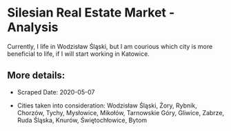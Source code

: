 # Silesian Real Estate Market - Analysis
Currently, I life in Wodzisław Śląski, but I am courious which city is more beneficial to life, if I will start working in Katowice. 

## More details:
- Scraped Date: 
2020-05-07

- Cities taken into consideration:
Wodzisław Śląski, Żory, Rybnik, Chorzów, Tychy, Mysłowice, Mikołów, Tarnowskie Góry, Gliwice, Zabrze, Ruda Śląska, Knurów, Świętochłowice, Bytom
